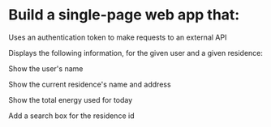 # Build a single-page web app that:

Uses an authentication token to make requests to an external API

Displays the following information, for the given user and a given residence:

Show the user's name

Show the current residence's name and address

Show the total energy used for today

Add a search box for the residence id
